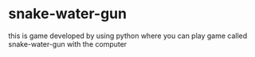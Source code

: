 # snake-water-gun
this is game developed by using python where you can play game called snake-water-gun with the computer 
